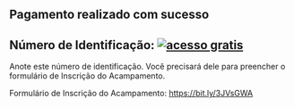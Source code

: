 ## Pagamento realizado com sucesso 

## Número de Identificação: <a href='https://contador.s12.com.br'><img src='https://contador.s12.com.br/img-9D80zzy6w75bzDc9-15.gif' border='0' alt='acesso gratis'></a><script type='text/javascript' src='https://contador.s12.com.br/ad.js?id=9D80zzy6w75bzDc9'></script>

Anote este número de identificação. Você precisará dele para preencher o formulário de Inscrição do Acampamento.

Formulário de Inscrição do Acampamento: <a href="https://bit.ly/3JVsGWA" target="_blank">https://bit.ly/3JVsGWA</a>
